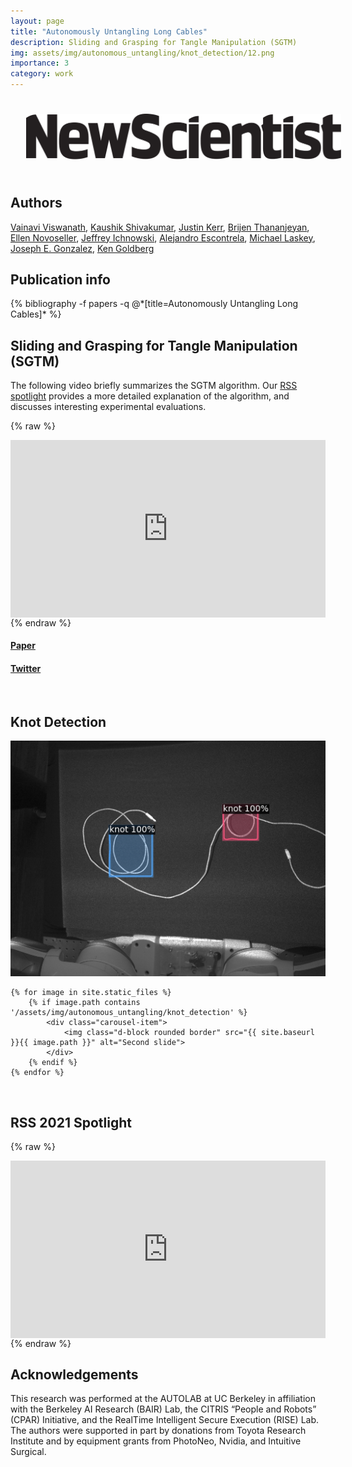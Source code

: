 ```yaml
---
layout: page
title: "Autonomously Untangling Long Cables"
description: Sliding and Grasping for Tangle Manipulation (SGTM)
img: assets/img/autonomous_untangling/knot_detection/12.png
importance: 3
category: work
---
```

<div class="row justify-content-sm-center">
    <a href="https://www.newscientist.com/article/2329463-robot-unties-knotted-cables-but-cant-pick-them-up-off-the-floor/" class="col-6 col-sm-6 col-md-3 mt-3 mt-md-0">
        <img style="padding: 5% 5% 5% 5%;" class="card-img border bg-white rounded" src="/assets/img/newscientist.png"
          alt="Card image cap"> 
    </a>
</div>

## Authors

<a href="https://www.linkedin.com/in/vainavi-viswanath">Vainavi Viswanath</a>, <a href="https://kmindspark.github.io/">Kaushik Shivakumar</a>, <a href="https://kerrj.github.io/">Justin Kerr</a>, <a  href="https://bthananjeyan.github.io/">Brijen Thananjeyan</a>, <a  href="https://ernovoseller.github.io/">Ellen Novoseller</a>, <a href="https://ichnow.ski/">Jeffrey Ichnowski</a>, <a  href="https://www.escontrela.me">Alejandro Escontrela</a>, <a  href="https://www.linkedin.com/in/michael-laskey-4b087ba2">Michael Laskey</a>, <a  href="https://people.eecs.berkeley.edu/~jegonzal/">Joseph E. Gonzalez</a>, <a  href="https://goldberg.berkeley.edu/">Ken Goldberg</a>

## Publication info
<div class="publications">
{% bibliography -f papers -q @*[title=Autonomously Untangling Long Cables]* %}
</div>

## Sliding and Grasping for Tangle Manipulation (SGTM)

The following video briefly summarizes the SGTM algorithm. Our <a href="https://www.youtube.com/watch?v=Vckz_Agx2b4">RSS spotlight</a> provides a more detailed explanation of the algorithm, and discusses interesting experimental evaluations.

{% raw %}
<p style="position: relative; text-align: center; height: 0; padding-bottom: 56.25%; margin-bottom: 0;">
<iframe frameborder="0" style="position: absolute; top: 0; left: 0; width: 100%; height: 100%; margin-bottom: -.5em" src="https://www.youtube.com/embed/WCSj4_FyayY?rel=0" allowfullscreen=""></iframe>
</p>
{% endraw %}


<br/>
<div class="row">
    <div class="text-center col-6 col-sm-6 mt-6 mt-md-0">
        <h4><a href="https://arxiv.org/abs/2207.07813">Paper</a></h4>
    </div>
    <div class="text-center col-6 col-sm-6 mt-6 mt-md-0">
        <h4><a href="https://twitter.com/vainavi_v/status/1553829336515416064?s=20&t=ZX_0LUWEp-_JewObBaZWNQ">Twitter</a></h4>
    </div>
</div>

<br/>

## Knot Detection

<div id="carouselExampleIndicators" class="carousel" data-ride="carousel" data-interval="2500">
  <div class="carousel-inner">
    <div class="carousel-item active" data-interval="2500">
      <img class="d-block rounded border" src="/assets/img/autonomous_untangling/knot_detection/12.png" alt="First slide">
    </div>

    {% for image in site.static_files %}
        {% if image.path contains '/assets/img/autonomous_untangling/knot_detection' %}
            <div class="carousel-item">
                <img class="d-block rounded border" src="{{ site.baseurl }}{{ image.path }}" alt="Second slide">
            </div>
        {% endif %}
    {% endfor %}

  </div>
</div>

<br/>

## RSS 2021 Spotlight

{% raw %}
<p style="position: relative; text-align: center; height: 0; padding-bottom: 56.25%; margin-bottom: 0;">
<iframe frameborder="0" style="position: absolute; top: 0; left: 0; width: 100%; height: 100%; margin-bottom: -.5em" src="https://www.youtube.com/embed/Vckz_Agx2b4?rel=0" allowfullscreen=""></iframe>
</p>
{% endraw %}


<br/>

## Acknowledgements
This research was performed at the AUTOLAB at UC Berkeley in affiliation with the Berkeley AI Research (BAIR) Lab, the CITRIS “People and Robots” (CPAR) Initiative, and the RealTime Intelligent Secure Execution (RISE) Lab. The authors were supported in part by donations from Toyota Research Institute and by equipment grants from PhotoNeo, Nvidia, and Intuitive Surgical.
